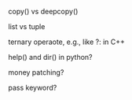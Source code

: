copy() vs deepcopy()

list vs tuple

ternary operaote, e.g., like ?: in C++

help() and dir() in python?

money patching?

pass keyword?
